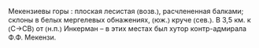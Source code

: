 ---
---

Мекензиевы горы
: плоская лесистая ⦅возв.⦆, расчлененная балками; склоны в белых мергелевых обнажениях, ⦅юж.⦆ круче ⦅сев.⦆. В 3,5 км. к ⦅С→СВ⦆ от ⦅н.п.⦆ Инкерман – в этих местах был хутор контр-адмирала Ф.Ф. Мекензи.

